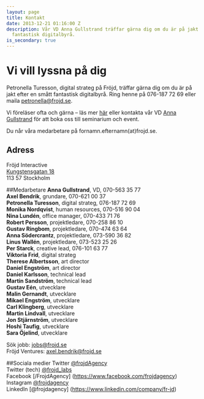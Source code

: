 ```yaml
---
layout: page
title: Kontakt
date: 2013-12-21 01:16:00 Z
description: Vår VD Anna Gullstrand träffar gärna dig om du är på jakt efter en smått
  fantastisk digitalbyrå.
is_secondary: true
---
```


# Vi vill lyssna på dig
Petronella Turesson, digital strateg på Fröjd, träffar gärna dig om du är på jakt efter en smått fantastisk digitalbyrå. Ring henne på 076-187 72 69 eller maila [petronella@frojd.se](mailto:petronella@frojd.se).

Vi föreläser ofta och gärna – läs mer [här](/forelasningar-kurser/) eller kontakta vår VD [Anna Gullstrand](mailto:anna.gullstrand@frojd.se) för att boka oss till seminarium och event.

Du når våra medarbetare på fornamn.efternamn(at)frojd.se.

## Adress
Fröjd Interactive<br>
[Kungstensgatan 18](https://www.google.se/maps/place/Kungstensgatan+18,+113+57+Stockholm)<br>
113 57 Stockholm

##Medarbetare
**Anna Gullstrand**, VD, 070-563 35 77<br>
**Axel Bendrik**, grundare, 070-621 00 37 <br>
**Petronella Turesson**, digital strateg, 076-187 72 69<br>
**Monika Nordqvist**, human resources, 070-516 90 04<br>
**Nina Lundén**, office manager, 070-433 71 76<br>
**Robert Persson**, projektledare, 070-258 86 10<br>
**Gustav Ringbom**, projektledare, 070-474 63 64<br>
**Anna Södercrantz**, projektledare, 073-590 36 82<br>
**Linus Wallén**, projektledare, 073-523 25 26<br>
**Per Starck**, creative lead, 076-101 63 77<br>
**Viktoria Frid**, digital strateg<br>
**Therese Albertsson**, art director<br>
**Daniel Engström**, art director<br>
**Daniel Karlsson**, technical lead<br>
**Martin Sandström**, technical lead<br>
**Gustav Eén**, utvecklare<br>
**Malin Gernandt**, utvecklare<br>
**Mikael Engström**, utvecklare<br>
**Carl Klingberg**, utvecklare<br>
**Martin Lindvall**, utvecklare<br>
**Jon Stjärnström**, utvecklare<br>
**Hoshi Taufig**, utvecklare<br>
**Sara Öjelind**, utvecklare<br>

Sök jobb: jobs@frojd.se<br>
Fröjd Ventures: axel.bendrik@frojd.se<br>

##Sociala medier
Twitter [@frojdAgency](https://twitter.com/FrojdAgency)<br>
Twitter (tech) [@frojd_labs](https://twitter.com/Frojd_labs)<br>
Facebook [/FrojdAgency]
(https://www.facebook.com/frojdagency)<br>
Instagram [@frojdagency](http://www.instagram.com/frojdagency)<br>
LinkedIn [@frojdagency]
(https://www.linkedin.com/company/fr-jd)<br>
